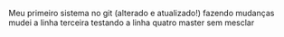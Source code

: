 Meu primeiro sistema no git (alterado e atualizado!)
fazendo mudanças
mudei a linha terceira
testando a linha quatro
master sem mesclar